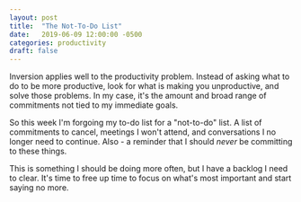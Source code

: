 ```yaml
---
layout: post
title:  "The Not-To-Do List"
date:   2019-06-09 12:00:00 -0500
categories: productivity
draft: false
---
```


Inversion applies well to the productivity problem. Instead of asking what to do to be more productive, look for what is making you unproductive, and solve those problems. In my case, it's the amount and broad range of commitments not tied to my immediate goals.

So this week I'm forgoing my to-do list for a "not-to-do" list. A list of commitments to cancel, meetings I won't attend, and conversations I no longer need to continue. Also - a reminder that I should _never_ be committing to these things. 

This is something I should be doing more often, but I have a backlog I need to clear. It's time to free up time to focus on what's most important and start saying no more.